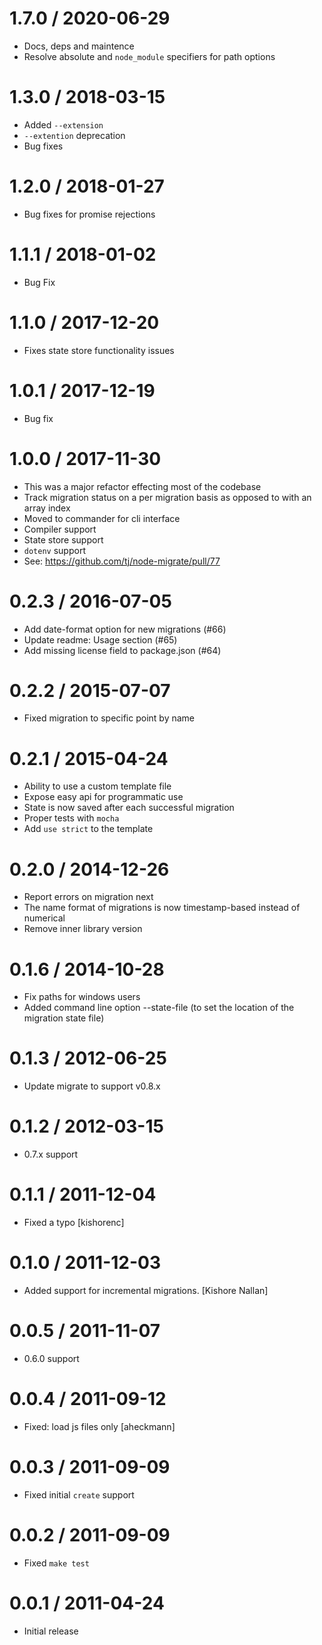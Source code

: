 1.7.0 / 2020-06-29
==================

* Docs, deps and maintence
* Resolve absolute and `node_module` specifiers for path options

1.3.0 / 2018-03-15
==================

  * Added `--extension`
  * `--extention` deprecation
  * Bug fixes

1.2.0 / 2018-01-27
==================

  * Bug fixes for promise rejections

1.1.1 / 2018-01-02
==================

  * Bug Fix

1.1.0 / 2017-12-20
==================

  * Fixes state store functionality issues

1.0.1 / 2017-12-19
==================

  * Bug fix

1.0.0 / 2017-11-30
==================

  * This was a major refactor effecting most of the codebase
  * Track migration status on a per migration basis as opposed to with an array index
  * Moved to commander for cli interface
  * Compiler support
  * State store support
  * `dotenv` support
  * See: https://github.com/tj/node-migrate/pull/77

0.2.3 / 2016-07-05
==================

  * Add date-format option for new migrations (#66)
  * Update readme: Usage section (#65)
  * Add missing license field to package.json (#64)

0.2.2 / 2015-07-07
==================

  * Fixed migration to specific point by name

0.2.1 / 2015-04-24
==================

  * Ability to use a custom template file
  * Expose easy api for programmatic use
  * State is now saved after each successful migration
  * Proper tests with `mocha`
  * Add `use strict` to the template

0.2.0 / 2014-12-26
==================

  * Report errors on migration next
  * The name format of migrations is now timestamp-based instead of numerical
  * Remove inner library version

0.1.6 / 2014-10-28
==================

  * Fix paths for windows users
  * Added command line option --state-file (to set the location of the migration state file)

0.1.3 / 2012-06-25
==================

  * Update migrate to support v0.8.x

0.1.2 / 2012-03-15
==================

  * 0.7.x support

0.1.1 / 2011-12-04
==================

  * Fixed a typo [kishorenc]

0.1.0 / 2011-12-03
==================

  * Added support for incremental migrations. [Kishore Nallan]

0.0.5 / 2011-11-07
==================

  * 0.6.0 support

0.0.4 / 2011-09-12
==================

  * Fixed: load js files only [aheckmann]

0.0.3 / 2011-09-09
==================

  * Fixed initial `create` support

0.0.2 / 2011-09-09
==================

  * Fixed `make test`

0.0.1 / 2011-04-24
==================

  * Initial release
